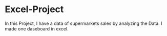 # Excel-Project
In this Project, I have a data of supermarkets sales by analyzing the Data. I made one daseboard in excel.
